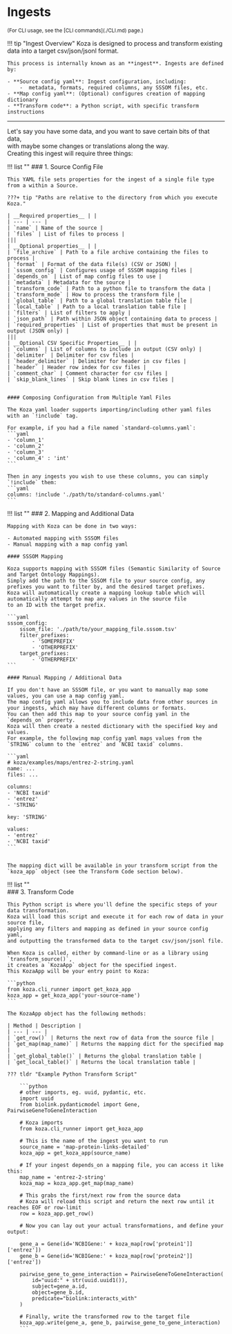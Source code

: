 # Ingests

<sub>
(For CLI usage, see the [CLI commands](./CLI.md) page.)
</sub>  

!!! tip "Ingest Overview"
    Koza is designed to process and transform existing data into a target csv/json/jsonl format.  

    This process is internally known as an **ingest**. Ingests are defined by:  

    - **Source config yaml**: Ingest configuration, including:
        -  metadata, formats, required columns, any SSSOM files, etc. 
    - **Map config yaml**: (Optional) configures creation of mapping dictionary  
    - **Transform code**: a Python script, with specific transform instructions 

-----

Let's say you have some data, and you want to save certain bits of that data,   
with maybe some changes or translations along the way.  
Creating this ingest will require three things: 

!!! list ""
    ### 1. Source Config File

    This YAML file sets properties for the ingest of a single file type from a within a Source.

    ???+ tip "Paths are relative to the directory from which you execute Koza."
    
    | __Required properties__ | | 
    | --- | --- |
    | `name` | Name of the source |
    | `files` | List of files to process |
    |||
    | __Optional properties__ | |
    | `file_archive` | Path to a file archive containing the files to process |
    | `format` | Format of the data file(s) (CSV or JSON) |
    | `sssom_config` | Configures usage of SSSOM mapping files |
    | `depends_on` | List of map config files to use |
    | `metadata` | Metadata for the source |
    | `transform_code` | Path to a python file to transform the data |
    | `transform_mode` | How to process the transform file |
    | `global_table` | Path to a global translation table file |
    | `local_table` | Path to a local translation table file |
    | `filters` | List of filters to apply |
    | `json_path` | Path within JSON object containing data to process |
    | `required_properties` | List of properties that must be present in output (JSON only) |
    |||
    | __Optional CSV Specific Properties__ | |
    | `columns` | List of columns to include in output (CSV only) |
    | `delimiter` | Delimiter for csv files |
    | `header_delimiter` | Delimiter for header in csv files |
    | `header` | Header row index for csv files |
    | `comment_char` | Comment character for csv files |
    | `skip_blank_lines` | Skip blank lines in csv files |
    
  
    #### Composing Configuration from Multiple Yaml Files

    The Koza yaml loader supports importing/including other yaml files with an `!include` tag.

    For example, if you had a file named `standard-columns.yaml`:
    ```yaml
    - 'column_1'
    - 'column_2'
    - 'column_3'
    - 'column_4' : 'int'
    ```

    Then in any ingests you wish to use these columns, you can simply `!include` them:
    ```yaml
    columns: !include './path/to/standard-columns.yaml'
    ```

!!! list ""
    ### 2. Mapping and Additional Data

    Mapping with Koza can be done in two ways:  

    - Automated mapping with SSSOM files  
    - Manual mapping with a map config yaml

    #### SSSOM Mapping

    Koza supports mapping with SSSOM files (Semantic Similarity of Source and Target Ontology Mappings).  
    Simply add the path to the SSSOM file to your source config, any prefixes you want to filter by, and the desired target prefixes.
    Koza will automatically create a mapping lookup table which will automatically attempt to map any values in the source file  
    to an ID with the target prefix.

    ```yaml
    sssom_config:
        sssom_file: './path/to/your_mapping_file.sssom.tsv'
        filter_prefixes: 
            - 'SOMEPREFIX'
            - 'OTHERPREFIX'
        target_prefixes: 
            - 'OTHERPREFIX'
    ```

    #### Manual Mapping / Additional Data

    If you don't have an SSSOM file, or you want to manually map some values, you can use a map config yaml.  
    The map config yaml allows you to include data from other sources in your ingests, which may have different columns or formats.
    You can then add this map to your source config yaml in the `depends_on` property.  
    Koza will then create a nested dictionary with the specified key and values.  
    For example, the following map config yaml maps values from the `STRING` column to the `entrez` and `NCBI taxid` columns.

    ```yaml
    # koza/examples/maps/entrez-2-string.yaml
    name: ...
    files: ...

    columns:
    - 'NCBI taxid'
    - 'entrez'
    - 'STRING'

    key: 'STRING'

    values:
    - 'entrez'
    - 'NCBI taxid'
    ```

     
    The mapping dict will be available in your transform script from the `koza_app` object (see the Transform Code section below).
    

!!! list ""     
    ### 3. Transform Code

    This Python script is where you'll define the specific steps of your data transformation. 
    Koza will load this script and execute it for each row of data in your source file,  
    applying any filters and mapping as defined in your source config yaml,  
    and outputting the transformed data to the target csv/json/jsonl file.

    When Koza is called, either by command-line or as a library using `transform_source()`,  
    it creates a `KozaApp` object for the specified ingest.  
    This KozaApp will be your entry point to Koza:

    ```python
    from koza.cli_runner import get_koza_app
    koza_app = get_koza_app('your-source-name')
    ```
  
    The KozaApp object has the following methods:

    | Method | Description |
    | --- | --- |
    | `get_row()` | Returns the next row of data from the source file |
    | `get_map(map_name)` | Returns the mapping dict for the specified map |
    | `get_global_table()` | Returns the global translation table |
    | `get_local_table()` | Returns the local translation table |

    ??? tldr "Example Python Transform Script"

        ```python
        # other imports, eg. uuid, pydantic, etc.
        import uuid
        from biolink.pydanticmodel import Gene, PairwiseGeneToGeneInteraction
        
        # Koza imports
        from koza.cli_runner import get_koza_app

        # This is the name of the ingest you want to run
        source_name = 'map-protein-links-detailed'
        koza_app = get_koza_app(source_name)
            
        # If your ingest depends_on a mapping file, you can access it like this:
        map_name = 'entrez-2-string'
        koza_map = koza_app.get_map(map_name)

        # This grabs the first/next row from the source data
        # Koza will reload this script and return the next row until it reaches EOF or row-limit
        row = koza_app.get_row()
        
        # Now you can lay out your actual transformations, and define your output:

        gene_a = Gene(id='NCBIGene:' + koza_map[row['protein1']]['entrez'])
        gene_b = Gene(id='NCBIGene:' + koza_map[row['protein2']]['entrez'])

        pairwise_gene_to_gene_interaction = PairwiseGeneToGeneInteraction(
            id="uuid:" + str(uuid.uuid1()),
            subject=gene_a.id,
            object=gene_b.id,
            predicate="biolink:interacts_with"
        )

        # Finally, write the transformed row to the target file
        koza_app.write(gene_a, gene_b, pairwise_gene_to_gene_interaction)
        ```